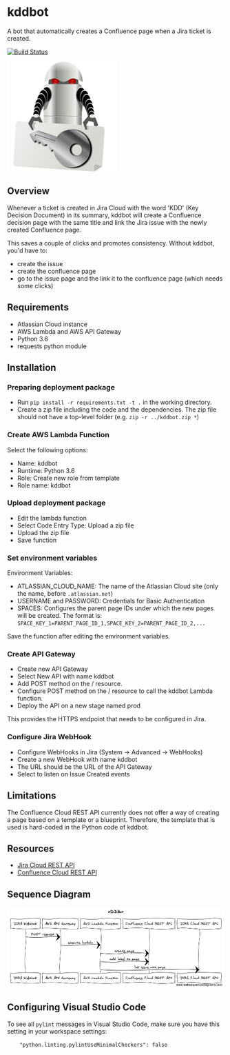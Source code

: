# kddbot
A bot that automatically creates a Confluence page when a Jira ticket is created.

[![Build Status](https://travis-ci.org/ngeor/kddbot.svg?branch=master)](https://travis-ci.org/ngeor/kddbot)

![kddbot logo](kddbot-256px.png?raw=true)

## Overview

Whenever a ticket is created in Jira Cloud with the word 'KDD' (Key Decision Document) in its summary, kddbot will
create a Confluence decision page with the same title and link the Jira issue with the newly created Confluence page.

This saves a couple of clicks and promotes consistency. Without kddbot, you'd have to:

- create the issue
- create the confluence page
- go to the issue page and the link it to the confluence page (which needs some clicks)

## Requirements

- Atlassian Cloud instance
- AWS Lambda and AWS API Gateway
- Python 3.6
- requests python module

## Installation

### Preparing deployment package

- Run `pip install -r requirements.txt -t .` in the working directory.
- Create a zip file including the code and the dependencies. The zip file should not have a top-level folder (e.g. `zip -r ../kddbot.zip *`)

### Create AWS Lambda Function

Select the following options:

- Name: kddbot
- Runtime: Python 3.6
- Role: Create new role from template
- Role name: kddbot

### Upload deployment package

- Edit the lambda function
- Select Code Entry Type: Upload a zip file
- Upload the zip file
- Save function

### Set environment variables

Environment Variables:

* ATLASSIAN_CLOUD_NAME: The name of the Atlassian Cloud site (only the name, before `.atlassian.net`)
* USERNAME and PASSWORD: Credentials for Basic Authentication
* SPACES: Configures the parent page IDs under which the new pages will be created. The format is:
  `SPACE_KEY_1=PARENT_PAGE_ID_1,SPACE_KEY_2=PARENT_PAGE_ID_2,...`

Save the function after editing the environment variables.

### Create API Gateway

- Create new API Gateway
- Select New API with name kddbot
- Add POST method on the / resource.
- Configure POST method on the / resource to call the kddbot Lambda function.
- Deploy the API on a new stage named prod

This provides the HTTPS endpoint that needs to be configured in Jira.

### Configure Jira WebHook

- Configure WebHooks in Jira (System -> Advanced -> WebHooks)
- Create a new WebHook with name kddbot
- The URL should be the URL of the API Gateway
- Select to listen on Issue Created events

## Limitations

The Confluence Cloud REST API currently does not offer a way of creating
a page based on a template or a blueprint. Therefore, the template that
is used is hard-coded in the Python code of kddbot.

## Resources

- [Jira Cloud REST API](https://developer.atlassian.com/cloud/jira/platform/rest/)
- [Confluence Cloud REST API](https://developer.atlassian.com/cloud/confluence/rest/)

## Sequence Diagram

![Sequence Diagram](docs/sequence-diagram.png?raw=true "Sequence Diagram")

<!-- title KDDBot

JIRA WebHook->AWS API Gateway: POST request
AWS API Gateway->AWS Lambda Function: execute lambda
AWS Lambda Function->Confluence Cloud REST API: create page
AWS Lambda Function->Confluence Cloud REST API: add label to page
AWS Lambda Function->JIRA Cloud REST API: link issue with page -->

## Configuring Visual Studio Code

To see all `pylint` messages in Visual Studio Code, make sure you have this
setting in your workspace settings:

```
    "python.linting.pylintUseMinimalCheckers": false
```
